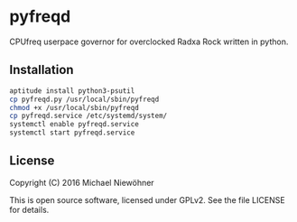 # pyfreqd

CPUfreq userpace governor for overclocked Radxa Rock written in python.

## Installation

~~~sh
aptitude install python3-psutil
cp pyfreqd.py /usr/local/sbin/pyfreqd
chmod +x /usr/local/sbin/pyfreqd
cp pyfreqd.service /etc/systemd/system/
systemctl enable pyfreqd.service
systemctl start pyfreqd.service
~~~

## License

Copyright (C) 2016 Michael Niewöhner

This is open source software, licensed under GPLv2. See the file LICENSE for details.

